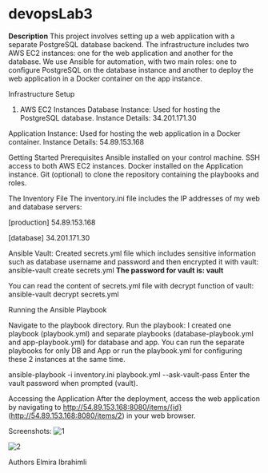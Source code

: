 # devopsLab3


**Description**
This project involves setting up a web application with a separate PostgreSQL database backend. The infrastructure includes two AWS EC2 instances: one for the web application and another for the database. We use Ansible for automation, with two main roles: one to configure PostgreSQL on the database instance and another to deploy the web application in a Docker container on the app instance.

Infrastructure Setup
1. AWS EC2 Instances
Database Instance:
Used for hosting the PostgreSQL database.
Instance Details: 34.201.171.30

Application Instance:
Used for hosting the web application in a Docker container.
Instance Details: 54.89.153.168

Getting Started
Prerequisites
Ansible installed on your control machine.
SSH access to both AWS EC2 instances.
Docker installed on the Application instance.
Git (optional) to clone the repository containing the playbooks and roles.


The Inventory File
The inventory.ini file includes the IP addresses of my web and database servers:

[production]
54.89.153.168

[database]
34.201.171.30



Ansible Vault:
Created secrets.yml file which includes sensitive information such as database username and password and then encrypted it with vault:
ansible-vault create secrets.yml
**The password for vault is: vault**

You can read the content of secrets.yml file with decrypt function of vault:
ansible-vault decrypt secrets.yml







Running the Ansible Playbook

Navigate to the playbook directory.
Run the playbook:
I created one playbook (playbook.yml) and separate playbooks (database-playbook.yml and app-playbook.yml) for database and app. You can run the separate playbooks for only DB and App or run the playbook.yml for configuring these 2 instances at the same time.

ansible-playbook -i inventory.ini playbook.yml --ask-vault-pass
Enter the vault password when prompted (vault).

Accessing the Application
After the deployment, access the web application by navigating to http://54.89.153.168:8080/items/{id}  (http://54.89.153.168:8080/items/2) in your web browser.


Screenshots:
![1](https://github.com/elmiraibrahimli/devopsLab3/assets/94115234/b920e9fc-2ebb-433f-bc1d-18e6354098b9)



![2](https://github.com/elmiraibrahimli/devopsLab3/assets/94115234/61773a3d-4d44-4317-8fee-9cfab6ecd0c3)


Authors
Elmira Ibrahimli

